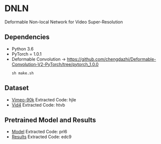 # DNLN
Deformable Non-local Network for Video Super-Resolution

## Dependencies
* Python 3.6
* PyTorch = 1.0.1
* Deformable Convolution -> https://github.com/chengdazhi/Deformable-Convolution-V2-PyTorch/tree/pytorch_1.0.0
  ```Shell
  sh make.sh
  ```

## Dataset
* [Vimeo-90k](https://pan.baidu.com/s/1WdQTorJmzAdRgh8sS7B3bw)     Extracted Code: hjle
* [Vid4](https://pan.baidu.com/s/1XG94zpYsXX5nh0x1oAfF9g)     Extracted Code: htvb

## Pretrained Model and Results
* [Model](https://pan.baidu.com/s/19mJk6hhNBFbIrgAkTV2hrw)     Extracted Code: prl6
* [Results](https://pan.baidu.com/s/1EENItA20La5P6aVZmybpTg)     Extracted Code: edc9
